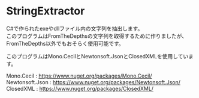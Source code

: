 # StringExtractor

C#で作られたexeやdllファイル内の文字列を抽出します。  
このプログラムはFromTheDepthsの文字列を取得するために作りましたが、FromTheDepths以外でもおそらく使用可能です。

このプログラムはMono.CecilとNewtonsoft.JsonとClosedXMLを使用しています。

Mono.Cecil : https://www.nuget.org/packages/Mono.Cecil/  
Newtonsoft.Json : https://www.nuget.org/packages/Newtonsoft.Json/  
ClosedXML : https://www.nuget.org/packages/ClosedXML/
